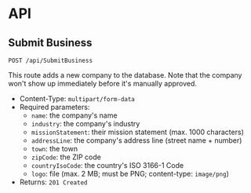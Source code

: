 # API

## Submit Business
```http
POST /api/SubmitBusiness
```

This route adds a new company to the database. Note that the company won't show up immediately before it's manually approved.

- Content-Type: `multipart/form-data`
- Required parameters:
  - `name`: the company's name
  - `industry`: the company's industry
  - `missionStatement`: their mission statement (max. 1000 characters)
  - `addressLine`: the company's address line (street name + number)
  - `town`: the town
  - `zipCode`: the ZIP code
  - `countryIsoCode`: the country's ISO 3166-1 Code 
  - `logo`: file (max. 2 MB; must be PNG; content-type: `image/png`)
- Returns: `201 Created`